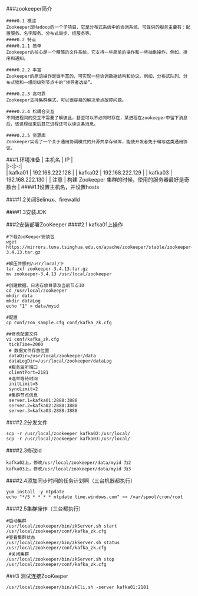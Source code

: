 ###zookeeper简介
```
####0.1 概述
Zookeeper是Hadoop的一个子项目，它是分布式系统中的协调系统，可提供的服务主要有：配置服务、名字服务、分布式同步、组服务等。
####0.2 特点
####0.2.1 简单
Zookeeper的核心是一个精简的文件系统，它支持一些简单的操作和一些抽象操作，例如，排序和通知。

####0.2.2 丰富
Zookeeper的原语操作是很丰富的，可实现一些协调数据结构和协议。例如，分布式队列、分布式锁和一组同级别节点中的“领导者选举”。

####0.2.3 高可靠
Zookeeper支持集群模式，可以很容易的解决单点故障问题。

####0.2.4 松耦合交互
不同进程间的交互不需要了解彼此，甚至可以不必同时存在，某进程在zookeeper中留下消息后，该进程结束后其它进程还可以读这条消息。

####0.2.5 资源库
Zookeeper实现了一个关于通用协调模式的开源共享存储库，能使开发者免于编写这类通用协议。
```
###1.环境准备
| 主机名 | IP |  
|:-:|:-:|  
| kafka01 | 192.168.222.128 |
| kafka02 | 192.168.222.129 |
| kafka03 | 192.168.222.130 |
| 注意 | 构建 Zookeeper 集群的时候，使用的服务器最好是奇数台 |
####1.1设置主机名，并设置hosts

####1.2关闭Selinux、firewalld

####1.3安装JDK

###2安装部署ZooKeeper
####2.1 kafka01上操作
```
#下载ZooKeeper安装包
wget https://mirrors.tuna.tsinghua.edu.cn/apache/zookeeper/stable/zookeeper-3.4.13.tar.gz

#解压并挪到/usr/local/下
tar zxf zookeeper-3.4.13.tar.gz
mv zookeeper-3.4.13 /usr/local/zookeeper

#创建数据、日志存放目录及当前节点ID
cd /usr/local/zookeeper
mkdir data
mkdir dataLog
echo "1" > data/myid

#配置
cp conf/zoo_sample.cfg conf/kafka_zk.cfg

##修改配置文件
vi conf/kafka_zk.cfg
 tickTime=2000
 # 数据文件存放位置
 dataDir=/usr/local/zookeeper/data
 dataLogDir=/usr/local/zookeeper/dataLog
 #服务监听端口
 clientPort=2181
 #选举等待时间
 initLimit=5
 syncLimit=2
 #集群节点信息
 server.1=kafka01:2888:3888
 server.2=kafka02:2888:3888
 server.3=kafka03:2888:3888

```
####2.2分发文件
```
scp -r /usr/local/zookeeper kafka02:/usr/local/
scp -r /usr/local/zookeeper kafka03:/usr/local/
```
####2.3修改id
```
kafka02上，修改/usr/local/zookeeper/data/myid 为2
kafka03上，修改/usr/local/zookeeper/data/myid 为3
```
####2.4添加同步时间的任务计划啊（三台机器都执行）
```
yum install -y ntpdate
echo "*/5 * * * * ntpdate time.windows.com" >> /var/spool/cron/root
```
####2.5集群操作（三台都执行）
```
#启动集群
/usr/local/zookeeper/bin/zkServer.sh start /usr/local/zookeeper/conf/kafka_zk.cfg
#查看集群状态
/usr/local/zookeeper/bin/zkServer.sh status /usr/local/zookeeper/conf/kafka_zk.cfg
 #关闭集群
/usr/local/zookeeper/bin/zkServer.sh stop /usr/local/zookeeper/conf/kafka_zk.cfg
```
###3 测试连接ZooKeeper
```
/usr/local/zookeeper/bin/zkCli.sh -server kafka01:2181
```

